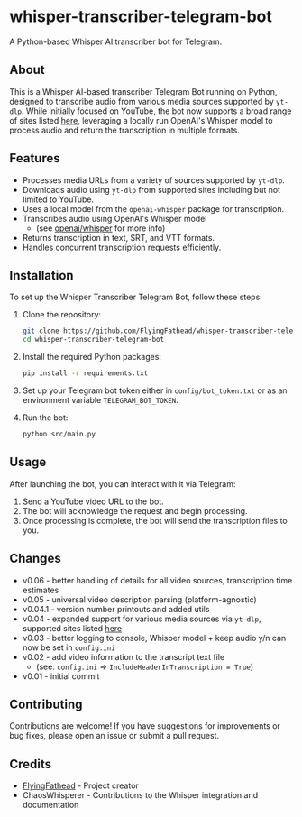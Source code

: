 # whisper-transcriber-telegram-bot

A Python-based Whisper AI transcriber bot for Telegram.

## About

This is a Whisper AI-based transcriber Telegram Bot running on Python, designed to transcribe audio from various media sources supported by `yt-dlp`. While initially focused on YouTube, the bot now supports a broad range of sites listed [here](https://github.com/yt-dlp/yt-dlp/blob/master/supportedsites.md), leveraging a locally run OpenAI's Whisper model to process audio and return the transcription in multiple formats.


## Features

- Processes media URLs from a variety of sources supported by `yt-dlp`.
- Downloads audio using `yt-dlp` from supported sites including but not limited to YouTube.
- Uses a local model from the `openai-whisper` package for transcription.
- Transcribes audio using OpenAI's Whisper model
   - (see [openai/whisper](https://github.com/openai/whisper/) for more info)
- Returns transcription in text, SRT, and VTT formats.
- Handles concurrent transcription requests efficiently.

## Installation

To set up the Whisper Transcriber Telegram Bot, follow these steps:

1. Clone the repository:
   ```bash
   git clone https://github.com/FlyingFathead/whisper-transcriber-telegram-bot.git
   cd whisper-transcriber-telegram-bot
   ```

2. Install the required Python packages:
   ```bash
   pip install -r requirements.txt
   ```

3. Set up your Telegram bot token either in `config/bot_token.txt` or as an environment variable `TELEGRAM_BOT_TOKEN`.

4. Run the bot:
   ```bash
   python src/main.py
   ```

## Usage

After launching the bot, you can interact with it via Telegram:

1. Send a YouTube video URL to the bot.
2. The bot will acknowledge the request and begin processing.
3. Once processing is complete, the bot will send the transcription files to you.

## Changes

- v0.06 - better handling of details for all video sources, transcription time estimates
- v0.05 - universal video description parsing (platform-agnostic)
- v0.04.1 - version number printouts and added utils
- v0.04 - expanded support for various media sources via `yt-dlp`, supported sites listed [here](https://github.com/yt-dlp/yt-dlp/blob/)
- v0.03 - better logging to console, Whisper model + keep audio y/n can now be set in `config.ini`
- v0.02 - add video information to the transcript text file 
    - (see: `config.ini` => `IncludeHeaderInTranscription = True`)
- v0.01 - initial commit

## Contributing

Contributions are welcome! If you have suggestions for improvements or bug fixes, please open an issue or submit a pull request.

## Credits

- [FlyingFathead](https://github.com/FlyingFathead) - Project creator
- ChaosWhisperer - Contributions to the Whisper integration and documentation
